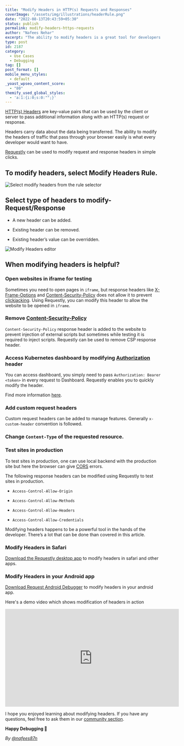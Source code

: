 ```yaml
---
title: "Modify Headers in HTTP(s) Requests and Responses"
coverImage: "/assets/img/illustrations/headerRule.png"
date: "2022-08-13T20:43:59+05:30"
status: publish
permalink: modify-headers-https-requests
author: "Nafees Nehar"
excerpt: "The ability to modify headers is a great tool for developers. It empowers them with great debugging capabilities."
type: post
id: 2187
category:
  - Use Cases
  - Debugging
tag: []
post_format: []
mobile_menu_styles:
  - default
_yoast_wpseo_content_score:
  - "80"
themify_used_global_styles:
  - 'a:1:{i:0;s:0:"";}'
---
```


[HTTP(s) Headers](https://developer.mozilla.org/en-US/docs/Web/HTTP/Headers) are key-value pairs that can be used by the client or server to pass additional information along with an HTTP(s) request or response.

Headers carry data about the data being transferred. The ability to modify the headers of traffic that pass through your browser easily is what every developer would want to have.

[Requestly](https://requestly.io) can be used to modify request and response headers in simple clicks.

## To modify headers, select **Modify Headers** Rule.

![Select modify headers from the rule selector](https://d2365d0g6khx9l.cloudfront.net/blog/annotated_rule-selector.png)

## Select type of headers to modify- Request/Response

- A new header can be added.

- Existing header can be removed.

- Existing header’s value can be overridden.

![Modify Headers editor](https://d2365d0g6khx9l.cloudfront.net/blog/headers_rule_annotated_editor.png)

## When modifying headers is helpful?

### Open websites in iframe for testing

Sometimes you need to open pages in `iframe`, but response headers like [X-Frame-Options](https://developer.mozilla.org/en-US/docs/Web/HTTP/Headers/X-Frame-Options) and [Content-Security-Policy](https://developer.mozilla.org/en-US/docs/Web/HTTP/CSP) does not allow it to prevent [clickjacking](https://cheatsheetseries.owasp.org/cheatsheets/Clickjacking_Defense_Cheat_Sheet.html). Using Requestly, you can modify this header to allow the website to be opened in `iframe`.

### Remove [Content-Security-Policy](https://developer.mozilla.org/en-US/docs/Web/HTTP/Headers/Content-Security-Policy)

`Content-Security-Policy` response header is added to the website to prevent injection of external scripts but sometimes while testing it is required to inject scripts. Requestly can be used to remove CSP response header.

### Access Kubernetes dashboard by modifying [Authorization](https://developer.mozilla.org/en-US/docs/Web/HTTP/Headers/Authorization) header

You can access dashboard, you simply need to pass `Authorization: Bearer <token>` in every request to Dashboard. Requestly enables you to quickly modify the header.

Find more information [here](https://github.com/kubernetes/dashboard/blob/790bc1ec5e22642f64e86903f626005a26573cbc/docs/user/access-control/README.md#:~:text=to%20display%20it.-,Authorization%20header,-Using%20authorization%20header).

### Add custom request headers

Custom request headers can be added to manage features. Generally `x-custom-header` convention is followed.

### Change `Content-Type` of the requested resource.

### Test sites in production

To test sites in production, one can use local backend with the production site but here the browser can give [CORS](https://developer.mozilla.org/en-US/docs/Web/HTTP/CORS) errors.

The following response headers can be modified using Requestly to test sites in production.

- `Access-Control-Allow-Origin`

- `Access-Control-Allow-Methods`

- `Access-Control-Allow-Headers`

- `Access-Control-Allow-Credentials`

Modifying headers happens to be a powerful tool in the hands of the developer. There’s a lot that can be done than covered in this article.

### Modify Headers in Safari

[Download the Requestly desktop app](https://requestly.io/downloads/) to modify headers in safari and other apps.

### Modify Headers in your Android app

[Download Request Android Debugger](https://requestly.io/debug-android-apps/) to modify headers in your android app.

Here's a demo video which shows modification of headers in action

<div style="text-align: center">
  <iframe width="560" height="315" src="https://www.youtube.com/embed/CLEHS6NFYZY" title="YouTube video player" frameborder="0" allow="accelerometer; autoplay; clipboard-write; encrypted-media; gyroscope; picture-in-picture" allowfullscreen></iframe>
</div>

I hope you enjoyed learning about modifying headers. If you have any questions, feel free to ask them in our [community section](https://community.requestly.io/).

**Happy Debugging 🚀**

*By [@nafees87n](https://www.linkedin.com/in/nafees87n/)*
